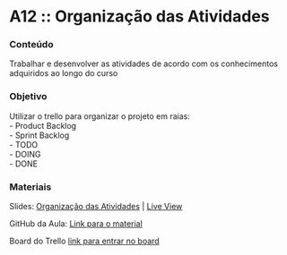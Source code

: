 # A12 :: Organização das Atividades

### Conteúdo

Trabalhar e desenvolver as atividades de acordo com os conhecimentos adquiridos ao longo do curso

### Objetivo

Utilizar o trello para organizar o projeto em raias:  
\- Product Backlog  
\- Sprint Backlog  
\- TODO  
\- DOING  
\- DONE

### Materiais

Slides: [Organização das Atividades](https://slides.com/wilcorrea/fundamentos-do-desenvolvimento-web#/42) | [Live View](https://slides.com/d/kU87ubk/live#/42)

GitHub da Aula: [Link para o material](https://github.com/digitalcollege-classes/SUL-FS03/tree/main/m1-fundamentos-do-desenvolvimento-web/u1-introducao-ao-desenvolvimento-web/a12-organizacao-de-atividades)

Board do Trello [link para entrar no board](https://trello.com/invite/b/r84xCUPG/ATTI7973096a7b48d57ca3b7779316b66fe5CBE787D5/formacao-full-stack)
